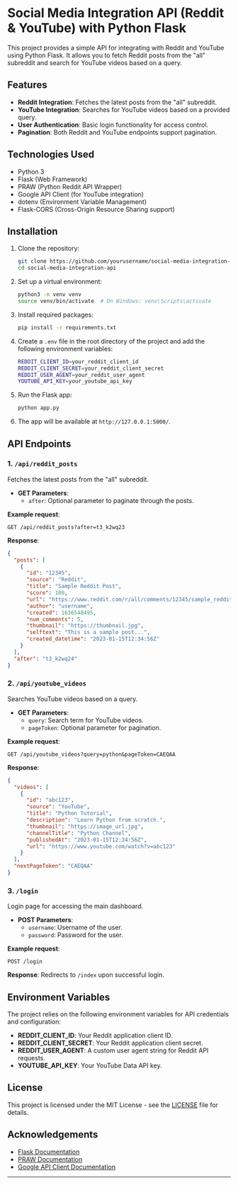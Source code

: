 # Social Media Integration API (Reddit & YouTube) with Python Flask

This project provides a simple API for integrating with Reddit and YouTube using Python Flask. It allows you to fetch Reddit posts from the "all" subreddit and search for YouTube videos based on a query.

## Features
- **Reddit Integration**: Fetches the latest posts from the "all" subreddit.
- **YouTube Integration**: Searches for YouTube videos based on a provided query.
- **User Authentication**: Basic login functionality for access control.
- **Pagination**: Both Reddit and YouTube endpoints support pagination.

## Technologies Used
- Python 3
- Flask (Web Framework)
- PRAW (Python Reddit API Wrapper)
- Google API Client (for YouTube integration)
- dotenv (Environment Variable Management)
- Flask-CORS (Cross-Origin Resource Sharing support)

## Installation

1. Clone the repository:

   ```bash
   git clone https://github.com/yourusername/social-media-integration-api.git
   cd social-media-integration-api
   ```

2. Set up a virtual environment:

   ```bash
   python3 -m venv venv
   source venv/bin/activate  # On Windows: venv\Scripts\activate
   ```

3. Install required packages:

   ```bash
   pip install -r requirements.txt
   ```

4. Create a `.env` file in the root directory of the project and add the following environment variables:
   
   ```bash
   REDDIT_CLIENT_ID=your_reddit_client_id
   REDDIT_CLIENT_SECRET=your_reddit_client_secret
   REDDIT_USER_AGENT=your_reddit_user_agent
   YOUTUBE_API_KEY=your_youtube_api_key
   ```

5. Run the Flask app:

   ```bash
   python app.py
   ```

6. The app will be available at `http://127.0.0.1:5000/`.

## API Endpoints

### 1. `/api/reddit_posts`
Fetches the latest posts from the "all" subreddit.

- **GET Parameters**:
  - `after`: Optional parameter to paginate through the posts.
  
**Example request**:
```
GET /api/reddit_posts?after=t3_k2wq23
```

**Response**:
```json
{
  "posts": [
    {
      "id": "12345",
      "source": "Reddit",
      "title": "Sample Reddit Post",
      "score": 100,
      "url": "https://www.reddit.com/r/all/comments/12345/sample_reddit_post",
      "author": "username",
      "created": 1636548495,
      "num_comments": 5,
      "thumbnail": "https://thumbnail.jpg",
      "selftext": "This is a sample post...",
      "created_datetime": "2023-01-15T12:34:56Z"
    }
  ],
  "after": "t3_k2wq24"
}
```

### 2. `/api/youtube_videos`
Searches YouTube videos based on a query.

- **GET Parameters**:
  - `query`: Search term for YouTube videos.
  - `pageToken`: Optional parameter for pagination.

**Example request**:
```
GET /api/youtube_videos?query=python&pageToken=CAEQAA
```

**Response**:
```json
{
  "videos": [
    {
      "id": "abc123",
      "source": "YouTube",
      "title": "Python Tutorial",
      "description": "Learn Python from scratch.",
      "thumbnail": "https://image_url.jpg",
      "channelTitle": "Python Channel",
      "publishedAt": "2023-01-15T12:34:56Z",
      "url": "https://www.youtube.com/watch?v=abc123"
    }
  ],
  "nextPageToken": "CAEQAA"
}
```

### 3. `/login`
Login page for accessing the main dashboard.

- **POST Parameters**:
  - `username`: Username of the user.
  - `password`: Password for the user.

**Example request**:
```
POST /login
```

**Response**:
Redirects to `/index` upon successful login.

## Environment Variables
The project relies on the following environment variables for API credentials and configuration:

- **REDDIT_CLIENT_ID**: Your Reddit application client ID.
- **REDDIT_CLIENT_SECRET**: Your Reddit application client secret.
- **REDDIT_USER_AGENT**: A custom user agent string for Reddit API requests.
- **YOUTUBE_API_KEY**: Your YouTube Data API key.

## License
This project is licensed under the MIT License - see the [LICENSE](LICENSE) file for details.

## Acknowledgements
- [Flask Documentation](https://flask.palletsprojects.com/)
- [PRAW Documentation](https://praw.readthedocs.io/)
- [Google API Client Documentation](https://developers.google.com/api-client-library/python)

---
